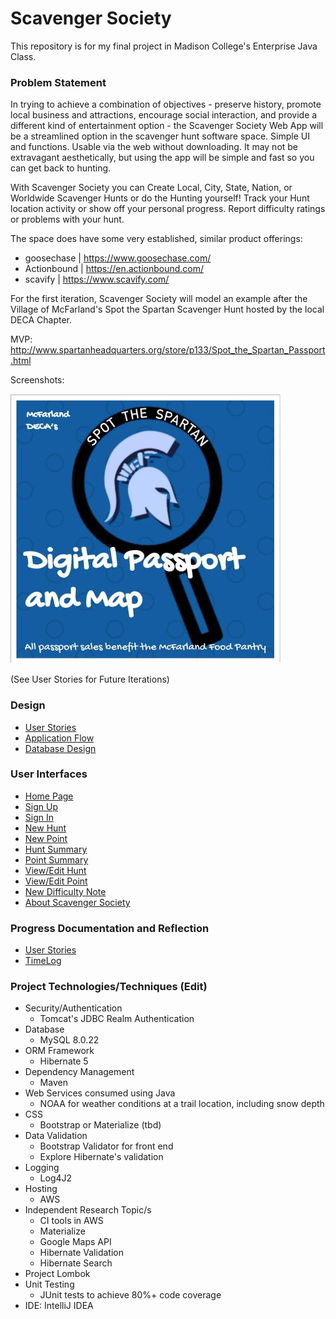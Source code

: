 # Scavenger Society

This repository is for my final project in Madison College's Enterprise Java Class.

### Problem Statement

In trying to achieve a combination of objectives - preserve history, promote local business and attractions, encourage 
social interaction, and provide a different kind of entertainment option - the Scavenger Society Web App will be a streamlined
option in the scavenger hunt software space. Simple UI and functions. Usable via the web without downloading. It may not be
extravagant aesthetically, but using the app will be simple and fast so you can get back to hunting.

With Scavenger Society you can Create Local, City, State, Nation, or Worldwide Scavenger Hunts or do the Hunting yourself!
Track your Hunt location activity or show off your personal progress. Report difficulty ratings or problems with your hunt.

The space does have some very established, similar product offerings:
* goosechase | https://www.goosechase.com/
* Actionbound | https://en.actionbound.com/
* scavify | https://www.scavify.com/

For the first iteration, Scavenger Society will model an example after the Village of McFarland's
Spot the Spartan Scavenger Hunt hosted by the local DECA Chapter.

MVP: http://www.spartanheadquarters.org/store/p133/Spot_the_Spartan_Passport.html

Screenshots:

![Passport Cover](images/DigitalPassport.png)

(See User Stories for Future Iterations)

### Design
* [User Stories](DesignDocuments/userStories.md)
* [Application Flow](DesignDocuments/applicationFlow.md)
* [Database Design](DesignDocuments/databaseDiagram.md)

### User Interfaces
* [Home Page](DesignDocuments/Home%20Page%20(Draft).png)
* [Sign Up](DesignDocuments/Sign%20Up.png)
* [Sign In](DesignDocuments/Sign%20In.png)
* [New Hunt](DesignDocuments/New%20Hunt.png)
* [New Point](DesignDocuments/New%20Point.png)
* [Hunt Summary](DesignDocuments/)
* [Point Summary](DesignDocuments/)
* [View/Edit Hunt](DesignDocuments/View_Edit%20Hunt.png)
* [View/Edit Point](DesignDocuments/View_Edit%20Point.png)
* [New Difficulty Note](DesignDocuments/)
* [About Scavenger Society](DesignDocuments/About.png)


### Progress Documentation and Reflection
* [User Stories](DesignDocuments/userStories.md)
* [TimeLog](DesignDocuments/timeLog.md)

### Project Technologies/Techniques (Edit)

* Security/Authentication
    * Tomcat's JDBC Realm Authentication
* Database
    * MySQL 8.0.22
* ORM Framework
    * Hibernate 5
* Dependency Management
    * Maven
* Web Services consumed using Java
    * NOAA for weather conditions at a trail location, including snow depth
* CSS
    * Bootstrap or Materialize (tbd)
* Data Validation
    * Bootstrap Validator for front end
    * Explore Hibernate's validation
* Logging
    * Log4J2
* Hosting
    * AWS
* Independent Research Topic/s
    * CI tools in AWS
    * Materialize
    * Google Maps API
    * Hibernate Validation
    * Hibernate Search
* Project Lombok
* Unit Testing
    * JUnit tests to achieve 80%+ code coverage
* IDE: IntelliJ IDEA